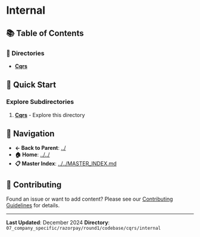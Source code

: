 # Internal

## 📚 Table of Contents

### 📁 Directories

- **[Cqrs](cqrs/)**

## 🚀 Quick Start

### Explore Subdirectories
1. **[Cqrs](cqrs/)** - Explore this directory

## 🔗 Navigation

- **← Back to Parent**: [../](../)
- **🏠 Home**: [../../](../..)
- **📋 Master Index**: [../../MASTER_INDEX.md](../../../../../../..MASTER_INDEX.md)

## 🤝 Contributing

Found an issue or want to add content? Please see our [Contributing Guidelines](../../../../../../CONTRIBUTING.md) for details.

---

**Last Updated**: December 2024
**Directory**: `07_company_specific/razorpay/round1/codebase/cqrs/internal`

